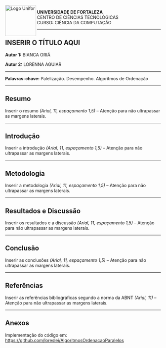 <img src="" alt="Logo Unifor" width="100" align="left">

**UNIVERSIDADE DE FORTALEZA**<br>
CENTRO DE CIÊNCIAS TECNOLÓGICAS<br>
CURSO: CIÊNCIA DA COMPUTAÇÃO


---

## INSERIR O TÍTULO AQUI

**Autor 1:** BIANCA ORIÁ 

**Autor 2:** LORENNA AGUIAR

---

**Palavras-chave:** Palelização. Desempenho. Algoritmos de Ordenação

---

## Resumo

Inserir o resumo *(Arial, 11, espaçamento 1,5)* – Atenção para não ultrapassar as margens laterais.

---

## Introdução

Inserir a introdução *(Arial, 11, espaçamento 1,5)* – Atenção para não ultrapassar as margens laterais.

---

## Metodologia

Inserir a metodologia *(Arial, 11, espaçamento 1,5)* – Atenção para não ultrapassar as margens laterais.

---

## Resultados e Discussão

Inserir os resultados e a discussão *(Arial, 11, espaçamento 1,5)* – Atenção para não ultrapassar as margens laterais.

---

## Conclusão

Inserir as conclusões *(Arial, 11, espaçamento 1,5)* – Atenção para não ultrapassar as margens laterais.

---

## Referências

Inserir as referências bibliográficas segundo a norma da ABNT *(Arial, 11)* – Atenção para não ultrapassar as margens laterais.

---

## Anexos

Implementação do código em: 
https://github.com/loreslei/AlgoritmosOrdenacaoParalelos

